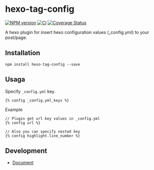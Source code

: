 # hexo-tag-config

[![NPM version](https://badge.fury.io/js/hexo-tag-config.svg)](https://www.npmjs.com/package/hexo-tag-config)
[![CI](https://img.shields.io/github/workflow/status/yoshinorin/hexo-tag-config/CI/master?label=CI)](https://github.com/yoshinorin/hexo-tag-config/actions) [![Coverage Status](https://coveralls.io/repos/github/yoshinorin/hexo-tag-config/badge.svg?branch=master)](https://coveralls.io/github/yoshinorin/hexo-tag-config?branch=master)

A hexo plugin for insert hexo configuration values (_config.yml) to your post/page.

## Installation

```
npm install hexo-tag-config --save
```

## Usaga

Specify `_config.yml` key.

```
{% config _config.yml_keys %}
```

Example

```
// Plugin get url key values in _config.yml
{% config url %}

// Also you can specify nested key
{% config highlight.line_number %}
```

## Development

* [Document](./docs/development)
